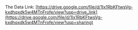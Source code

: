 The Data Link: [https://drive.google.com/file/d/1lx1RbKFtwsVg-kxdhqxdk5w4MTnFrofe/view?usp=drive_link](https://drive.google.com/file/d/1lx1RbKFtwsVg-kxdhqxdk5w4MTnFrofe/view?usp=sharing)

